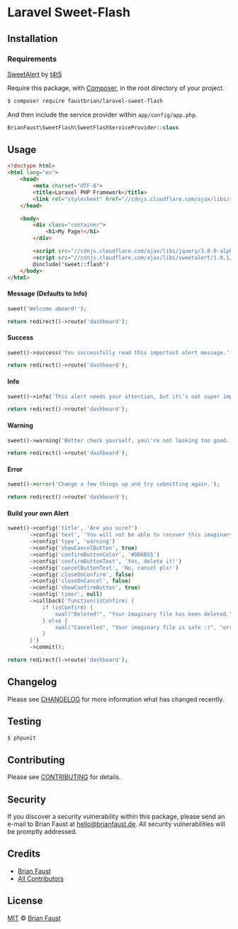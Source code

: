# Laravel Sweet-Flash

## Installation

### Requirements

[SweetAlert](http://t4t5.github.io/sweetalert/) by [t4t5](https://github.com/t4t5)

Require this package, with [Composer](https://getcomposer.org/), in the root directory of your project.

``` bash
$ composer require faustbrian/laravel-sweet-flash
```

And then include the service provider within `app/config/app.php`.

``` php
BrianFaust\SweetFlash\SweetFlashServiceProvider::class
```

## Usage


```html
<!doctype html>
<html lang="en">
    <head>
        <meta charset="UTF-8">
        <title>Laravel PHP Framework</title>
        <link rel="stylesheet" href="//cdnjs.cloudflare.com/ajax/libs/sweetalert/1.0.1/sweetalert.min.css">
    </head>

    <body>
        <div class="container">
            <h1>My Page!</h1>
        </div>

        <script src="//cdnjs.cloudflare.com/ajax/libs/jquery/3.0.0-alpha1/jquery.min.js"></script>
        <script src="//cdnjs.cloudflare.com/ajax/libs/sweetalert/1.0.1/sweetalert.min.js"></script>
        @include('sweet::flash')
    </body>
</html>

```

#### Message (Defaults to Info)
``` php
sweet('Welcome aboard!');

return redirect()->route('dashboard');
```

#### Success
``` php
sweet()->success('You successfully read this important alert message.');

return redirect()->route('dashboard');
```

#### Info

``` php
sweet()->info('This alert needs your attention, but it\'s not super important.');

return redirect()->route('dashboard');
```

#### Warning
``` php
sweet()->warning('Better check yourself, you\'re not looking too good.');

return redirect()->route('dashboard');
```

#### Error

``` php
sweet()->error('Change a few things up and try submitting again.');

return redirect()->route('dashboard');
```

#### Build your own Alert
``` php
sweet()->config('title', 'Are you sure?')
       ->config('text', 'You will not be able to recover this imaginary file!')
       ->config('type', 'warning')
       ->config('showCancelButton', true)
       ->config('confirmButtonColor', '#DD6B55')
       ->config('confirmButtonText', 'Yes, delete it!')
       ->config('cancelButtonText', 'No, cancel plx!')
       ->config('closeOnConfirm', false)
       ->config('closeOnCancel', false)
       ->config('showConfirmButton', true)
       ->config('timer', null)
       ->callback('function(isConfirm) {
           if (isConfirm) {
               swal("Deleted!", "Your imaginary file has been deleted.", "success");
           } else {
               swal("Cancelled", "Your imaginary file is safe :)", "error");
           }
       }')
       ->commit();

return redirect()->route('dashboard');
```

## Changelog

Please see [CHANGELOG](CHANGELOG.md) for more information what has changed recently.

## Testing

``` bash
$ phpunit
```

## Contributing

Please see [CONTRIBUTING](.github/CONTRIBUTING.md) for details.

## Security

If you discover a security vulnerability within this package, please send an e-mail to Brian Faust at hello@brianfaust.de. All security vulnerabilities will be promptly addressed.

## Credits

- [Brian Faust](https://github.com/faustbrian)
- [All Contributors](../../contributors)

## License

[MIT](LICENSE) © [Brian Faust](https://brianfaust.de)
